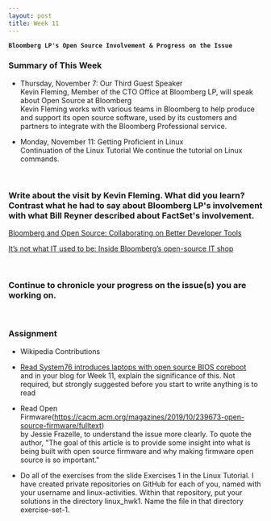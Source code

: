 ```yaml
---
layout: post
title: Week 11
---
```


**`Bloomberg LP's Open Source Involvement & Progress on the Issue`**

### Summary of This Week
- Thursday, November 7: Our Third Guest Speaker  
Kevin Fleming, Member of the CTO Office at Bloomberg LP, will speak about Open Source at Bloomberg  
Kevin Fleming works with various teams in Bloomberg to help produce and support its open source software, used by its customers and partners to integrate with the Bloomberg Professional service.  

- Monday, November 11: Getting Proficient in Linux  
Continuation of the Linux Tutorial
We continue the tutorial on Linux commands.

&nbsp;
&nbsp;

### Write about the visit by Kevin Fleming. What did you learn? Contrast what he had to say about Bloomberg LP's involvement with what Bill Reyner described about FactSet's involvement.  

[Bloomberg and Open Source: Collaborating on Better Developer Tools](https://www.bloomberg.com/company/press/bloomberg-open-source-collaborating-better-solutions-code-management/)  

[It’s not what IT used to be: Inside Bloomberg’s open-source IT shop](https://siliconangle.com/2018/12/14/its-not-what-it-use-to-be-inside-bloombergs-open-source-it-shop-kubecon/)  

&nbsp;
&nbsp;

### Continue to chronicle your progress on the issue(s) you are working on.

&nbsp;
&nbsp;

### Assignment  
- Wikipedia Contributions
  
- [Read System76 introduces laptops with open source BIOS coreboot](https://opensource.com/article/19/11/coreboot-system76-laptops?utm_campaign=intrel)  
and in your blog for Week 11, explain the significance of this. Not required, but strongly suggested before you start to write anything is to read  

- Read Open Firmware(https://cacm.acm.org/magazines/2019/10/239673-open-source-firmware/fulltext)  
by Jessie Frazelle, to understand the issue more clearly. To quote the author, "The goal of this article is to provide some insight into what is being built with open source firmware and why making firmware open source is so important."  

- Do all of the exercises from the slide Exercises 1 in the Linux Tutorial. I have created private repositories on GitHub for each of you, named with your username and linux-activities. Within that repository, put your solutions in the directory linux_hwk1. Name the file in that directory exercise-set-1.  
